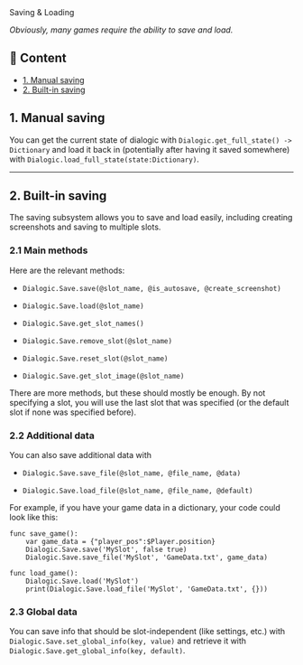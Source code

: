 <div class="header-banner dawn">
     <div class="header-label dawn">Saving & Loading</div>
</div>

*Obviously, many games require the ability to save and load.*

## 📜 Content

- [1. Manual saving](#1-manual-saving)
- [2. Built-in saving](#2-built-in-saving)

## 1. Manual saving

You can get the current state of dialogic with `Dialogic.get_full_state() -> Dictionary` and load it back in (potentially after having it saved somewhere) with `Dialogic.load_full_state(state:Dictionary)`.

---

## 2. Built-in saving

The saving subsystem allows you to save and load easily, including creating screenshots and saving to multiple slots.

### 2.1 Main methods

Here are the relevant methods:

- `Dialogic.Save.save(@slot_name, @is_autosave, @create_screenshot)`

- `Dialogic.Save.load(@slot_name)`

- `Dialogic.Save.get_slot_names()`

- `Dialogic.Save.remove_slot(@slot_name)`

- `Dialogic.Save.reset_slot(@slot_name)`

- `Dialogic.Save.get_slot_image(@slot_name)`

There are more methods, but these should mostly be enough. By not specifying a slot, you will use the last slot that was specified (or the default slot if none was specified before).

### 2.2 Additional data

You can also save additional data with

- `Dialogic.Save.save_file(@slot_name, @file_name, @data)`

- `Dialogic.Save.load_file(@slot_name, @file_name, @default)`

For example, if you have your game data in a dictionary, your code could look like this:

```gdscript
func save_game():
    var game_data = {"player_pos":$Player.position}
    Dialogic.Save.save('MySlot', false true)
    Dialogic.Save.save_file('MySlot', 'GameData.txt', game_data)

func load_game():
    Dialogic.Save.load('MySlot')
    print(Dialogic.Save.load_file('MySlot', 'GameData.txt', {}))
```

### 2.3 Global data

You can save info that should be slot-independent (like settings, etc.) with `Dialogic.Save.set_global_info(key, value)` and retrieve it with `Dialogic.Save.get_global_info(key, default)`.
